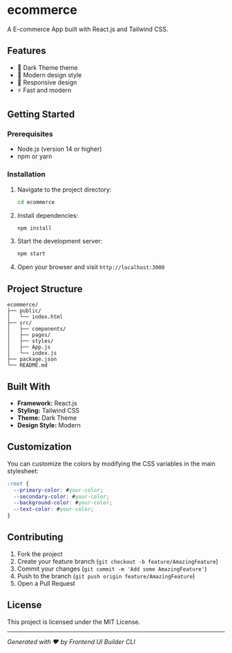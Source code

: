 # ecommerce

A E-commerce App built with React.js and Tailwind CSS.

## Features

- 🎨 Dark Theme theme
- 💫 Modern design style
- 📱 Responsive design
- ⚡ Fast and modern

## Getting Started

### Prerequisites

- Node.js (version 14 or higher)
- npm or yarn

### Installation

1. Navigate to the project directory:
   ```bash
   cd ecommerce
   ```

2. Install dependencies:
   ```bash
   npm install
   ```

3. Start the development server:
   ```bash
   npm start
   ```

4. Open your browser and visit `http://localhost:3000`

## Project Structure

```
ecommerce/
├── public/
│   └── index.html
├── src/
│   ├── components/
│   ├── pages/
│   ├── styles/
│   ├── App.js
│   └── index.js
├── package.json
└── README.md
```

## Built With

- **Framework:** React.js
- **Styling:** Tailwind CSS
- **Theme:** Dark Theme
- **Design Style:** Modern

## Customization

You can customize the colors by modifying the CSS variables in the main stylesheet:

```css
:root {
  --primary-color: #your-color;
  --secondary-color: #your-color;
  --background-color: #your-color;
  --text-color: #your-color;
}
```

## Contributing

1. Fork the project
2. Create your feature branch (`git checkout -b feature/AmazingFeature`)
3. Commit your changes (`git commit -m 'Add some AmazingFeature'`)
4. Push to the branch (`git push origin feature/AmazingFeature`)
5. Open a Pull Request

## License

This project is licensed under the MIT License.

---

*Generated with ❤️ by Frontend UI Builder CLI*
